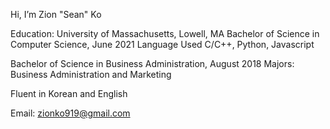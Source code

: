 Hi, I’m Zion "Sean" Ko

Education:
  University of Massachusetts, Lowell, MA
  Bachelor of Science in Computer Science, June 2021 
  Language Used C/C++, Python, Javascript
  
  Bachelor of Science in Business Administration, August 2018 
  Majors: Business Administration and Marketing 

Fluent in Korean and English

Email: zionko919@gmail.com 

